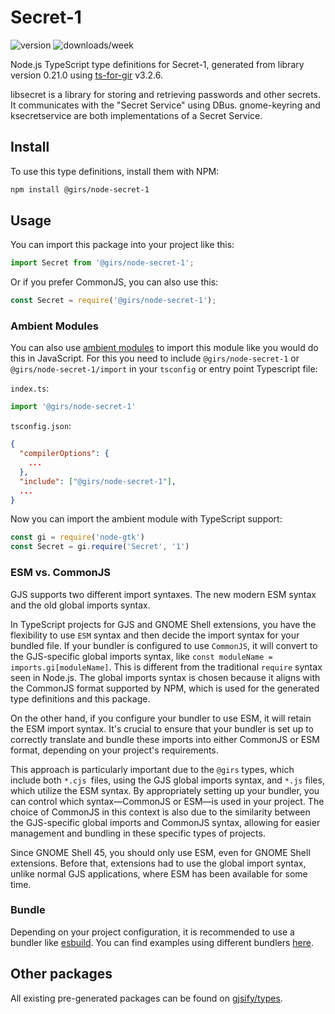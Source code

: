 
# Secret-1

![version](https://img.shields.io/npm/v/@girs/node-secret-1)
![downloads/week](https://img.shields.io/npm/dw/@girs/node-secret-1)


Node.js TypeScript type definitions for Secret-1, generated from library version 0.21.0 using [ts-for-gir](https://github.com/gjsify/ts-for-gir) v3.2.6.

libsecret is a library for storing and retrieving passwords and other secrets. It communicates with the "Secret Service" using DBus. gnome-keyring and ksecretservice are both implementations of a Secret Service.

## Install

To use this type definitions, install them with NPM:
```bash
npm install @girs/node-secret-1
```

## Usage

You can import this package into your project like this:
```ts
import Secret from '@girs/node-secret-1';
```

Or if you prefer CommonJS, you can also use this:
```ts
const Secret = require('@girs/node-secret-1');
```

### Ambient Modules

You can also use [ambient modules](https://github.com/gjsify/ts-for-gir/tree/main/packages/cli#ambient-modules) to import this module like you would do this in JavaScript.
For this you need to include `@girs/node-secret-1` or `@girs/node-secret-1/import` in your `tsconfig` or entry point Typescript file:

`index.ts`:
```ts
import '@girs/node-secret-1'
```

`tsconfig.json`:
```json
{
  "compilerOptions": {
    ...
  },
  "include": ["@girs/node-secret-1"],
  ...
}
```

Now you can import the ambient module with TypeScript support: 

```ts
const gi = require('node-gtk')
const Secret = gi.require('Secret', '1')
```



### ESM vs. CommonJS

GJS supports two different import syntaxes. The new modern ESM syntax and the old global imports syntax.

In TypeScript projects for GJS and GNOME Shell extensions, you have the flexibility to use `ESM` syntax and then decide the import syntax for your bundled file. If your bundler is configured to use `CommonJS`, it will convert to the GJS-specific global imports syntax, like `const moduleName = imports.gi[moduleName]`. This is different from the traditional `require` syntax seen in Node.js. The global imports syntax is chosen because it aligns with the CommonJS format supported by NPM, which is used for the generated type definitions and this package.

On the other hand, if you configure your bundler to use ESM, it will retain the ESM import syntax. It's crucial to ensure that your bundler is set up to correctly translate and bundle these imports into either CommonJS or ESM format, depending on your project's requirements.

This approach is particularly important due to the `@girs` types, which include both `*.cjs `files, using the GJS global imports syntax, and `*.js` files, which utilize the ESM syntax. By appropriately setting up your bundler, you can control which syntax—CommonJS or ESM—is used in your project. The choice of CommonJS in this context is also due to the similarity between the GJS-specific global imports and CommonJS syntax, allowing for easier management and bundling in these specific types of projects.

Since GNOME Shell 45, you should only use ESM, even for GNOME Shell extensions. Before that, extensions had to use the global import syntax, unlike normal GJS applications, where ESM has been available for some time.

### Bundle

Depending on your project configuration, it is recommended to use a bundler like [esbuild](https://esbuild.github.io/). You can find examples using different bundlers [here](https://github.com/gjsify/ts-for-gir/tree/main/examples).

## Other packages

All existing pre-generated packages can be found on [gjsify/types](https://github.com/gjsify/types).

